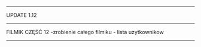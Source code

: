 ****************************
UPDATE 1.12
***************************

FILMIK CZĘŚĆ 12
-zrobienie całego filmiku - lista uzytkownikow

***********************************************************************************************
